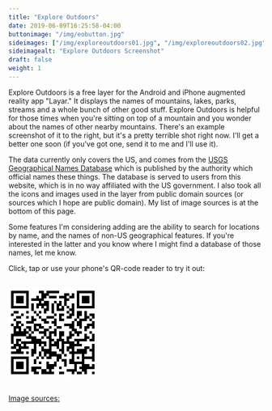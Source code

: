 ```yaml
---
title: "Explore Outdoors"
date: 2019-06-09T16:25:58-04:00
buttonimage: "/img/eobutton.jpg"
sideimages: ["/img/exploreoutdoors01.jpg", "/img/exploreoutdoors02.jpg", "/img/exploreoutdoors03.jpg", "/img/exploreoutdoors04.jpg"]
sideimagealt: "Explore Outdoors Screenshot"
draft: false
weight: 1
---
```


Explore Outdoors is a free layer for the Android and iPhone augmented reality app "Layar."  It displays the names of mountains, lakes, parks, streams and a whole bunch of other good stuff.  Explore Outdoors is helpful for those times when you're sitting on top of a mountain and you wonder about the names of other nearby mountains.  There's an example screenshot of it to the right, but it's a pretty terrible shot right now.  I'll get a better one soon (if you've got one, send it to me and I'll use it).

The data currently only covers the US, and comes from the <a href="http://geonames.usgs.gov/">USGS Geographical Names Database</a> which is published by the authority which official names these things.  The database is served to users from this website, which is in no way affiliated with the US government.  I also took all the icons and images used in the layer from public domain sources (or sources which I hope are public domain).  My list of image sources is at the bottom of this page.

Some features I'm considering adding are the ability to search for locations by name, and the names of non-US geographical features.  If you're interested in the latter and you know where I might find a database of those names, let me know.

Click, tap or use your phone's QR-code reader to try it out: 

<br><a href="http://m.layar.com/open/exploreoutdoors"><img src="/img/eoqrcode.png" alt="A QR-code which will link your phone to the explore outdoors layer."></a>

<br><a href="javascript:toggleDisplay('sourceslist');">Image sources:</a>
	<ul id="sourceslist" style="display:none">
		<li><a href="http://nssdc.gsfc.nasa.gov/photo_gallery/photogallery-earth.html">Earth</a></li>
		<li><a href="http://en.wikipedia.org/wiki/Siniolchu">Summit</a></li>
		<li><a href="http://education.usgs.gov/schoolyard/RockDescription.html">Stream</a></li>
		<li><a href="http://ndep.nv.gov/photo/tahoe_emerald.htm">Lake</a></li>
		<li><a href="http://www.nasa.gov/vision/earth/environment/0624_hanpp.html">Forest</a></li>
		<li><a href="http://travel.utah.gov/posters/expanded/arches_poster.htm">Arch</a></li>
		<li><a href="http://next.nasa.gov/alsj/a16/a16.sta11.html">Crater</a></li>
		<li><a href="http://www.nps.gov/piro/planyourvisit/nearbyattractions.htm">Falls</a></li>
		<li><a href="http://coastal.er.usgs.gov/navassa/sail/nw1.html">Cliff</a></li>
		<li><a href="http://sbsc.wr.usgs.gov/cprs/research/projects/caves/wildlife.asp">Cave</a></li>
		<li><a href="http://hvo.wr.usgs.gov/kilauea/update/archive/2008/2008_Jan.html">Lava</a></li>
		<li><a href="http://visitmt.com/history/Montana_the_Magazine_of_Western_History/Winter02/yellowstone.htm">Pillar</a></li>
	</ul>
